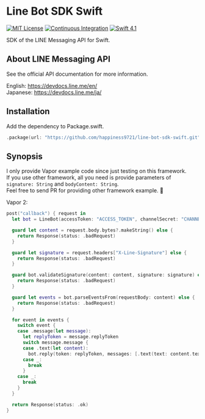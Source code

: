# Line Bot SDK Swift

[![MIT License](https://img.shields.io/badge/license-MIT-brightgreen.svg)](LICENSE)
[![Continuous Integration](https://img.shields.io/badge/build-passing-brightgreen.svg)](https://circleci.com/gh/happiness9721/line-bot-sdk-swift)
[![Swift 4.1](https://img.shields.io/badge/swift-4.1-brightgreen.svg)](https://swift.org)

SDK of the LINE Messaging API for Swift.

## About LINE Messaging API

See the official API documentation for more information.

English: https://devdocs.line.me/en/  
Japanese: https://devdocs.line.me/ja/

## Installation

Add the dependency to Package.swift.

```swift
.package(url: "https://github.com/happiness9721/line-bot-sdk-swift.git", .upToNextMajor(from: "2.0.0"))
```

## Synopsis

I only provide Vapor example code since just testing on this framework.  
If you use other framework, all you need is provide parameters of `signature: String` and `bodyContent: String`.  
Feel free to send PR for providing other framework example. 🖖

Vapor 2:

```swift
post("callback") { request in
  let bot = LineBot(accessToken: "ACCESS_TOKEN", channelSecret: "CHANNEL_SECRET")

  guard let content = request.body.bytes?.makeString() else {
    return Response(status: .badRequest)
  }

  guard let signature = request.headers["X-Line-Signature"] else {
    return Response(status: .badRequest)
  }

  guard bot.validateSignature(content: content, signature: signature) else {
    return Response(status: .badRequest)
  }

  guard let events = bot.parseEventsFrom(requestBody: content) else {
    return Response(status: .badRequest)
  }

  for event in events {
    switch event {
    case .message(let message):
      let replyToken = message.replyToken
      switch message.message {
      case .text(let content):
        bot.reply(token: replyToken, messages: [.text(text: content.text)])
      case _:
        break
      }
    case _:
      break
    }
  }

  return Response(status: .ok)
}
```